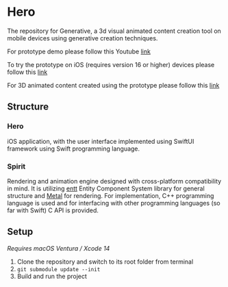 # Hero

The repository for Generative, a 3d visual animated content creation tool on mobile devices using generative creation techniques.

For prototype demo please follow this Youtube [link](https://youtu.be/U8yfsQi5EvM)

To try the prototype on iOS (requires version 16 or higher) devices please follow this [link](https://testflight.apple.com/join/MWc3Axez)

For 3D animated content created using the prototype please follow this [link](https://www.instagram.com/g.e.n.e.r.a.t.i.v.e/)

## Structure

### Hero 
iOS application, with the user interface implemented using SwiftUI framework using Swift programming language.

### Spirit 
Rendering and animation engine designed with cross-platform compatibility in mind. It is utilizing [entt](https://github.com/skypjack/entt) Entity Component System library for general structure and [Metal](https://developer.apple.com/metal/) for rendering. For implementation, C++ programming language is used and for interfacing with other programming languages (so far with Swift) C API is provided.

## Setup

_Requires macOS Ventura / Xcode 14_

1. Clone the repository and switch to its root folder from terminal
2. <code>git submodule update --init</code>
3. Build and run the project
